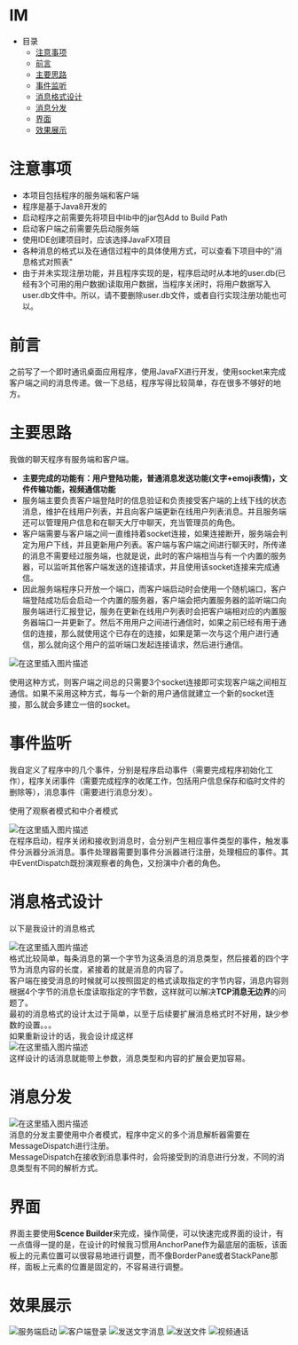 # IM
+ 目录
  - [注意事项](#注意事项)
  - [前言](#前言)
  - [主要思路](#主要思路)
  - [事件监听](#事件监听)
  - [消息格式设计](#消息格式设计)
  - [消息分发](#消息分发)
  - [界面](#界面)
  - [效果展示](#效果展示)

# 注意事项  
+ 本项目包括程序的服务端和客户端  
+ 程序是基于Java8开发的  
+ 启动程序之前需要先将项目中lib中的jar包Add to Build Path
+ 启动客户端之前需要先启动服务端
+ 使用IDE创建项目时，应该选择JavaFX项目
+ 各种消息的格式以及在通信过程中的具体使用方式，可以查看下项目中的"消息格式对照表"
+ 由于并未实现注册功能，并且程序实现的是，程序启动时从本地的user.db(已经有3个可用的用户数据)读取用户数据，当程序关闭时，将用户数据写入user.db文件中。所以，请不要删除user.db文件，或者自行实现注册功能也可以。  

# 前言
之前写了一个即时通讯桌面应用程序，使用JavaFX进行开发，使用socket来完成客户端之间的消息传递。做一下总结，程序写得比较简单，存在很多不够好的地方。
# 主要思路
我做的聊天程序有服务端和客户端。
+ **主要完成的功能有：用户登陆功能，普通消息发送功能(文字+emoji表情)，文件传输功能，视频通信功能**
+ 服务端主要负责客户端登陆时的信息验证和负责接受客户端的上线下线的状态消息，维护在线用户列表，并且向客户端更新在线用户列表消息。并且服务端还可以管理用户信息和在聊天大厅中聊天，充当管理员的角色。
+ 客户端需要与客户端之间一直维持着socket连接，如果连接断开，服务端会判定为用户下线，并且更新用户列表。客户端与客户端之间进行聊天时，所传递的消息不需要经过服务端，也就是说，此时的客户端相当与有一个内置的服务器，可以监听其他客户端发送的连接请求，并且使用该socket连接来完成通信。
+ 因此服务端程序只开放一个端口，而客户端启动时会使用一个随机端口，客户端登陆成功后会启动一个内置的服务器，客户端会把内置服务器的监听端口向服务端进行汇报登记，服务在更新在线用户列表时会把客户端相对应的内置服务器端口一并更新了。然后不用用户之间进行通信时，如果之前已经有用于通信的连接，那么就使用这个已存在的连接，如果是第一次与这个用户进行通信，那么就向这个用户的监听端口发起连接请求，然后进行通信。  

![在这里插入图片描述](https://github.com/godelgnisEJW/IM/blob/master/images/structure.png)  

使用这种方式，则客户端之间总的只需要3个socket连接即可实现客户端之间相互通信。如果不采用这种方式，每与一个新的用户通信就建立一个新的socket连接，那么就会多建立一倍的socket。  
# 事件监听
我自定义了程序中的几个事件，分别是程序启动事件（需要完成程序初始化工作），程序关闭事件（需要完成程序的收尾工作，包括用户信息保存和临时文件的删除等），消息事件（需要进行消息分发）。  

使用了观察者模式和中介者模式  

![在这里插入图片描述](https://github.com/godelgnisEJW/IM/blob/master/images/uml.jpg)  
在程序启动，程序关闭和接收到消息时，会分别产生相应事件类型的事件，触发事件分派器分派消息。事件处理器需要到事件分派器进行注册，处理相应的事件。其中EventDispatch既扮演观察者的角色，又扮演中介者的角色。  

#  消息格式设计
以下是我设计的消息格式  

![在这里插入图片描述](https://github.com/godelgnisEJW/IM/blob/master/images/msgformat1.png)  
格式比较简单，每条消息的第一个字节为这条消息的消息类型，然后接着的四个字节为消息内容的长度，紧接着的就是消息的内容了。  
客户端在接受消息的时候就可以按照固定的格式读取指定的字节内容，消息内容则根据4个字节的消息长度读取指定的字节数，这样就可以解决**TCP消息无边界**的问题了。  
最初的消息格式的设计太过于简单，以至于后续要扩展消息格式时不好用，缺少参数的设置。。。  
如果重新设计的话，我会设计成这样  
![在这里插入图片描述](https://github.com/godelgnisEJW/IM/blob/master/images/msgformat2.png)  
这样设计的话消息就能带上参数，消息类型和内容的扩展会更加容易。  
# 消息分发
![在这里插入图片描述](https://github.com/godelgnisEJW/IM/blob/master/images/dispatch.png)  
消息的分发主要使用中介者模式，程序中定义的多个消息解析器需要在MessageDispatch进行注册。  
MessageDispatch在接收到消息事件时，会将接受到的消息进行分发，不同的消息类型有不同的解析方式。
#  界面
界面主要使用**Scence Builder**来完成，操作简便，可以快速完成界面的设计，有一点值得一提的是，在设计的时候我习惯用AnchorPane作为最底层的面板，该面板上的元素位置可以很容易地进行调整，而不像BorderPane或者StackPane那样，面板上元素的位置是固定的，不容易进行调整。  


# 效果展示
![服务端启动](https://github.com/godelgnisEJW/IM/blob/master/images/server.gif)
![客户端登录](https://github.com/godelgnisEJW/IM/blob/master/images/login.gif)
![发送文字消息](https://github.com/godelgnisEJW/IM/blob/master/images/chat.gif)
![发送文件](https://github.com/godelgnisEJW/IM/blob/master/images/file.gif)
![视频通话](https://github.com/godelgnisEJW/IM/blob/master/images/video.gif)
